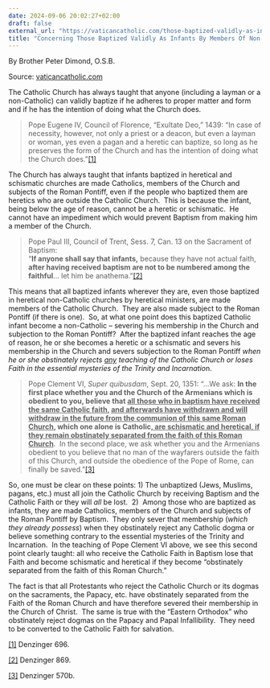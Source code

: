 ```yaml
---
date: 2024-09-06 20:02:27+02:00
draft: false
external_url: "https://vaticancatholic.com/those-baptized-validly-as-infants-by-non-catholics/"
title: "Concerning Those Baptized Validly As Infants By Members Of Non-Catholic Sects"
---
```



By Brother Peter Dimond, O.S.B.

Source: [vaticancatholic.com](https://vaticancatholic.com/those-baptized-validly-as-infants-by-non-catholics/)


<p>The Catholic Church has always taught that anyone (including a layman or a non-Catholic) can validly baptize if he adheres to proper matter and form and if he has the intention of doing what the Church does.</p>

<blockquote>
<p>Pope Eugene IV, Council of Florence, “Exultate Deo,” 1439: “In case of necessity, however, not only a priest or a deacon, but even a layman or woman, yes even a pagan and a heretic can baptize, so long as he preserves the form of the Church and has the intention of doing what the Church does.”<a href="#_edn1" name="_ednref1">[1]</a></p>
</blockquote>
<p>The Church has always taught that infants baptized in heretical and schismatic churches are made Catholics, members of the Church and subjects of the Roman Pontiff, even if the people who baptized them are heretics who are outside the Catholic Church.  This is because the infant, being below the age of reason, cannot be a heretic or schismatic.  He cannot have an impediment which would prevent Baptism from making him a member of the Church.</p>
<blockquote>
<p>Pope Paul III, Council of Trent, Sess. 7, Can. 13 on the Sacrament of Baptism:<br />“<strong>If anyone shall say that infants,</strong> because they have not actual faith, <strong>after having received baptism are not to be numbered among the faithful</strong>… let him be anathema.”<a href="#_edn2" name="_ednref2">[2]</a></p>
</blockquote>
<p>This means that all baptized infants wherever they are, even those baptized in heretical non-Catholic churches by heretical ministers, are made members of the Catholic Church.  They are also made subject to the Roman Pontiff (if there is one).  So, at what one point does this baptized Catholic infant become a non-Catholic – severing his membership in the Church and subjection to the Roman Pontiff?  After the baptized infant reaches the age of reason, he or she becomes a heretic or a schismatic and severs his membership in the Church and severs subjection to the Roman Pontiff <em>when he or she obstinately rejects <u>any</u> teaching of the Catholic Church or loses Faith in the essential mysteries of the Trinity and Incarnatio</em>n.</p>
<blockquote>
<p>Pope Clement VI, <em>Super quibusdam</em>, Sept. 20, 1351: “…We ask: <strong>In the first place whether you and the Church of the Armenians which is obedient to you, believe that <u>all those who in baptism have received the same Catholic faith</u>, <u>and afterwards have withdrawn and will withdraw in the future from the communion of this same Roman Church</u>, which one alone is Catholic,<u> are schismatic and heretical, if they remain obstinately separated from the faith of this Roman Church</u></strong>.  In the second place, we ask whether you and the Armenians obedient to you believe that no man of the wayfarers outside the faith of this Church, and outside the obedience of the Pope of Rome, can finally be saved.”<a href="#_edn3" name="_ednref3">[3]</a></p>
</blockquote>
<p>So, one must be clear on these points: 1) The unbaptized (Jews, Muslims, pagans, etc.) must all join the Catholic Church by receiving Baptism and the Catholic Faith or they will <em>all</em> be lost.  2)  Among those who are baptized as infants, they are made Catholics, members of the Church and subjects of the Roman Pontiff by Baptism.  They only sever that membership (<em>which they already possess</em>) when they obstinately reject any Catholic dogma or believe something contrary to the essential mysteries of the Trinity and Incarnation.  In the teaching of Pope Clement VI above, we see this second point clearly taught: all who receive the Catholic Faith in Baptism lose that Faith and become schismatic and heretical if they become “obstinately separated from the faith of this Roman Church.” </p>
<p>The fact is that all Protestants who reject the Catholic Church or its dogmas on the sacraments, the Papacy, etc. have obstinately separated from the Faith of the Roman Church and have therefore severed their membership in the Church of Christ.  The same is true with the “Eastern Orthodox” who obstinately reject dogmas on the Papacy and Papal Infallibility.  They need to be converted to the Catholic Faith for salvation.</p>

<div class="footnotes">
<div>
<p><a href="#_ednref1" name="_edn1">[1]</a> Denzinger 696.</p>
</div>
<div>
<p><a href="#_ednref2" name="_edn2">[2]</a> Denzinger 869.</p>
</div>
<div>
<p><a href="#_ednref3" name="_edn3">[3]</a> Denzinger 570b.</p>
</div>
</div>
</div>
